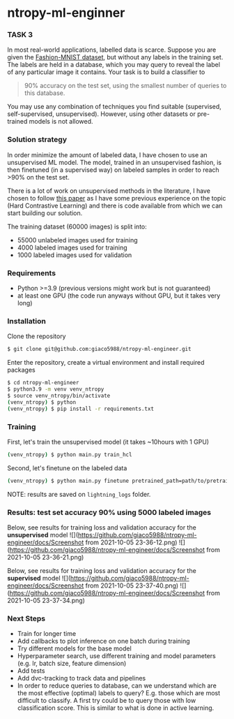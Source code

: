 # ntropy-ml-enginner

### TASK 3

In most real-world applications, labelled data is scarce. Suppose you are given
the [Fashion-MNIST dataset](https://github.com/zalandoresearch/fashion-mnist), but without any labels
in the training set. The labels are held in a database, which you may query to
reveal the label of any particular image it contains. Your task is to build a classifier to
>90% accuracy on the test set, using the smallest number of queries to this
>database. 

You may use any combination of techniques you find suitable
(supervised, self-supervised, unsupervised). However, using other datasets or
pre-trained models is not allowed.

### Solution strategy
In order minimize the amount of labeled data, I have chosen to use an unsupervised ML model. The model, trained in an
unsupervised fashion, is then finetuned (in a supervised way) on labeled samples in order to reach >90% on the test set.

There is a lot of work on unsupervised methods in the literature, I have chosen to follow [this paper](https://arxiv.org/pdf/2010.04592.pdf) as I have some
previous experience on the topic (Hard Contrastive Learning) and there is code available from which we can start building
our solution.

The training dataset (60000 images) is split into:
* 55000 unlabeled images used for training
* 4000 labeled images used for training
* 1000 labeled images used for validation

### Requirements
* Python >=3.9 (previous versions might work but is not guaranteed)
* at least one GPU (the code run anyways without GPU, but it takes very long)

### Installation
Clone the repository
```bash
$ git clone git@github.com:giaco5988/ntropy-ml-engineer.git
```
Enter the repository, create a virtual environment and install required packages
```bash
$ cd ntropy-ml-engineer
$ python3.9 -m venv venv_ntropy
$ source venv_ntropy/bin/activate
(venv_ntropy) $ python
(venv_ntropy) $ pip install -r requirements.txt
```

### Training
First, let's train the unsupervised model (it takes ~10hours with 1 GPU)
```bash
(venv_ntropy) $ python main.py train_hcl
```
Second, let's finetune on the labeled data
```bash
(venv_ntropy) $ python main.py finetune pretrained_path=path/to/pretrained/model
```

NOTE: results are saved on `lightning_logs` folder.

### Results: test set accuracy 90% using 5000 labeled images

Below, see results for training loss and validation accuracy for the **unsupervised** model
![](https://github.com/giaco5988/ntropy-ml-engineer/docs/Screenshot from 2021-10-05 23-36-12.png)
![](https://github.com/giaco5988/ntropy-ml-engineer/docs/Screenshot from 2021-10-05 23-36-21.png)

Below, see results for training loss and validation accuracy for the **supervised** model
![](https://github.com/giaco5988/ntropy-ml-engineer/docs/Screenshot from 2021-10-05 23-37-40.png)
![](https://github.com/giaco5988/ntropy-ml-engineer/docs/Screenshot from 2021-10-05 23-37-34.png)

### Next Steps
* Train for longer time
* Add callbacks to plot inference on one batch during training
* Try different models for the base model
* Hyperparameter search, use different training and model parameters (e.g. lr, batch size, feature dimension)
* Add tests
* Add dvc-tracking to track data and pipelines
* In order to reduce queries to database, can we understand which are the most effective (optimal) labels to query?
E.g. those which are most difficult to classify. A first try could be to query those with low classification score.
This is similar to what is done in active learning.
